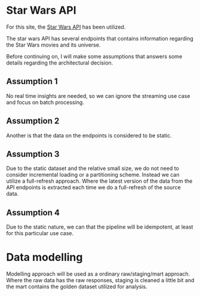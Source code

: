 # Star Wars API

For this site, the [Star Wars API](https://swapi.dev) has been utilized.

The star wars API has several endpoints that contains information regarding the Star Wars movies
and its universe.

Before continuing on, I will make some assumptions that answers some details regarding the architectural decision.

## Assumption 1
No real time insights are needed, so we can ignore the streaming use case and focus on batch processing.

## Assumption 2
Another is that the data on the endpoints is considered to be static.

## Assumption 3
Due to the static dataset and the relative small size, we do not need to consider incremental loading or a partitioning scheme.
Instead we can utilize a full-refresh approach. Where the latest
version of the data from the API endpoints is extracted each time we do a full-refresh of the source data.

## Assumption 4
Due to the static nature, we can that the pipeline will be idempotent, at least for this particular use case.


# Data modelling

Modelling approach will be used as a ordinary raw/staging/mart approach.
Where the raw data has the raw responses, staging is cleaned a little bit and the mart contains the golden dataset utilized for analysis.


